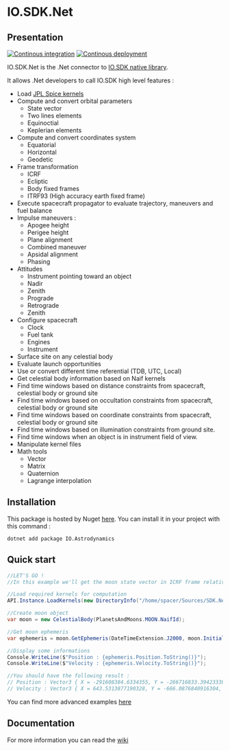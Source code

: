 # IO.SDK.Net
## Presentation
[![Continous integration](https://github.com/IO-Aerospace-software-engineering/SDK.Net/actions/workflows/ci.yml/badge.svg)](https://github.com/IO-Aerospace-software-engineering/SDK.Net/actions/workflows/ci.yml)
[![Continous deployment](https://github.com/IO-Aerospace-software-engineering/SDK.Net/actions/workflows/cd.yml/badge.svg)](https://github.com/IO-Aerospace-software-engineering/SDK.Net/actions/workflows/cd.yml)

IO.SDK.Net is the .Net connector to [IO.SDK native library](https://github.com/IO-Aerospace-software-engineering/SDK).

It allows .Net developers to call IO.SDK high level features :

* Load [JPL Spice kernels](https://naif.jpl.nasa.gov/naif/data.html)
* Compute and convert orbital parameters
  * State vector
  * Two lines elements
  * Equinoctial
  * Keplerian elements
* Compute and convert coordinates system
  * Equatorial
  * Horizontal
  * Geodetic
* Frame transformation
  * ICRF
  * Ecliptic
  * Body fixed frames
  * ITRF93 (High accuracy earth fixed frame)
* Execute spacecraft propagator to evaluate trajectory, maneuvers and fuel balance
* Impulse maneuvers :
  * Apogee height
  * Perigee height
  * Plane alignment
  * Combined maneuver
  * Apsidal alignment
  * Phasing
* Attitudes
  * Instrument pointing toward an object
  * Nadir
  * Zenith
  * Prograde
  * Retrograde
  * Zenith
* Configure spacecraft
  * Clock
  * Fuel tank
  * Engines
  * Instrument
* Surface site on any celestial body
* Evaluate launch opportunities
* Use or convert different time referential (TDB, UTC, Local)
* Get celestial body information based on Naif kernels
* Find time windows based on distance constraints from spacecraft, celestial body or ground site
* Find time windows based on occultation constraints from spacecraft, celestial body or ground site
* Find time windows based on coordinate constraints from spacecraft, celestial body or ground site
* Find time windows based on illumination constraints from ground site.
* Find time windows when an object is in instrument field of view.
* Manipulate kernel files
* Math tools
  * Vector
  * Matrix
  * Quaternion
  * Lagrange interpolation


## Installation
This package is hosted by Nuget [here](https://www.nuget.org/packages/IO.Astrodynamics/).
You can install it in your project with this command :
```
dotnet add package IO.Astrodynamics
```
## Quick start
```C#
//LET'S GO !
//In this example we'll get the moon state vector in ICRF frame relative to the earth without aberration

//Load required kernels for computation
API.Instance.LoadKernels(new DirectoryInfo("/home/spacer/Sources/SDK.Net/IO.Astrodynamics.Tests/Data/SolarSystem"));

//Create moon object
var moon = new CelestialBody(PlanetsAndMoons.MOON.NaifId);

//Get moon ephemeris
var ephemeris = moon.GetEphemeris(DateTimeExtension.J2000, moon.InitialOrbitalParameters.CenterOfMotion, Frame.ICRF, Aberration.None).ToStateVector();

//Display some informations
Console.WriteLine($"Position : {ephemeris.Position.ToString()}");
Console.WriteLine($"Velocity : {ephemeris.Velocity.ToString()}");

//You should have the following result : 
// Position : Vector3 { X = -291608384.6334355, Y = -266716833.39423338, Z = -76102487.09990202 }
// Velocity : Vector3 { X = 643.5313877190328, Y = -666.0876840916304, Z = -301.32570498227307 }

```

You can find more advanced examples [here](https://github.com/IO-Aerospace-software-engineering/Astrodynamics.Net/wiki/Examples)

## Documentation
For more information you can read the [wiki](https://github.com/IO-Aerospace-software-engineering/Astrodynamics.Net/wiki)
